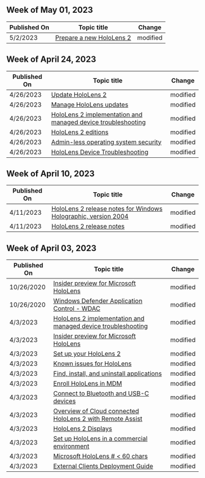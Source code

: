 <!-- This file is generated automatically each week. Changes made to this file will be overwritten.-->



## Week of May 01, 2023


| Published On |Topic title | Change |
|------|------------|--------|
| 5/2/2023 | [Prepare a new HoloLens 2](/hololens/hololens2-setup) | modified |


## Week of April 24, 2023


| Published On |Topic title | Change |
|------|------------|--------|
| 4/26/2023 | [Update HoloLens 2](/hololens/hololens-update-hololens) | modified |
| 4/26/2023 | [Manage HoloLens updates](/hololens/hololens-updates) | modified |
| 4/26/2023 | [HoloLens 2 implementation and managed device troubleshooting](/hololens/hololens2-enterprise-troubleshooting) | modified |
| 4/26/2023 | [HoloLens 2 editions](/hololens/hololens2-options) | modified |
| 4/26/2023 | [Admin-less operating system security](/hololens/security-adminless-os) | modified |
| 4/26/2023 | [HoloLens Device Troubleshooting](/hololens/hololens-troubleshooting) | modified |


## Week of April 10, 2023


| Published On |Topic title | Change |
|------|------------|--------|
| 4/11/2023 | [HoloLens 2 release notes for Windows Holographic, version 2004](/hololens/hololens-release-notes-2004) | modified |
| 4/11/2023 | [HoloLens 2 release notes](/hololens/hololens-release-notes) | modified |


## Week of April 03, 2023


| Published On |Topic title | Change |
|------|------------|--------|
| 10/26/2020 | [Insider preview for Microsoft HoloLens](/hololens/hololens-insider) | modified |
| 10/26/2020 | [Windows Defender Application Control - WDAC](/hololens/windows-defender-application-control-wdac) | modified |
| 4/3/2023 | [HoloLens 2 implementation and managed device troubleshooting](/hololens/hololens2-enterprise-troubleshooting) | modified |
| 4/3/2023 | [Insider preview for Microsoft HoloLens](/hololens/hololens-insider) | modified |
| 4/3/2023 | [Set up your HoloLens 2](/hololens/hololens2-start) | modified |
| 4/3/2023 | [Known issues for HoloLens](/hololens/hololens-known-issues) | modified |
| 4/3/2023 | [Find, install, and uninstall applications](/hololens/holographic-store-apps) | modified |
| 4/3/2023 | [Enroll HoloLens in MDM](/hololens/hololens-enroll-mdm) | modified |
| 4/3/2023 | [Connect to Bluetooth and USB-C devices](/hololens/hololens-connect-devices) | modified |
| 4/3/2023 | [Overview of Cloud connected HoloLens 2 with Remote Assist](/hololens/hololens2-cloud-connected-overview) | modified |
| 4/3/2023 | [HoloLens 2 Displays](/hololens/hololens2-display) | modified |
| 4/3/2023 | [Set up HoloLens in a commercial environment](/hololens/hololens-requirements) | modified |
| 4/3/2023 | [Microsoft HoloLens # < 60 chars](/hololens/index) | modified |
| 4/3/2023 | [External Clients Deployment Guide](/hololens/hololens2-deployment-guide) | modified |
